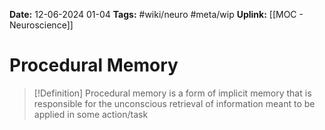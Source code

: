 **Date:** 12-06-2024 01-04
**Tags:** #wiki/neuro #meta/wip 
**Uplink:** [[MOC - Neuroscience]]

# Procedural Memory

>[!Definition]
>Procedural memory is a form of implicit memory that is responsible for the unconscious retrieval of information meant to be applied in some action/task

